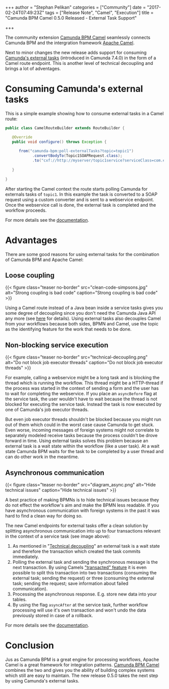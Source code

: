 +++
author = "Stephan Pelikan"
categories = ["Community"]
date = "2017-02-24T07:49:23Z"
tags = ["Release Note", "Camel", "Execution"]
title = "Camunda BPM Camel 0.5.0 Released - External Task Support"

+++

The community extension [Camunda BPM Camel](https://github.com/camunda/camunda-bpm-camel) seamlessly connects Camunda BPM and the intergration framework [Apache Camel](http://camel.apache.org/).

Next to minor changes the new release adds support for consuming [Camunda's external tasks](https://docs.camunda.org/manual/latest/user-guide/process-engine/external-tasks/) (introduced in Camunda 7.4.0) in the form of a Camel route endpoint. This is another level of technical decoupling and brings a lot of adventages.

<!--more-->

# Consuming Camunda's external tasks

This is a simple example showing how to consume external tasks in a Camel route: 

```java
public class CamelRouteBuilder extends RouteBuilder {

   @Override
   public void configure() throws Exception {
   
      from("camunda-bpm:poll-externalTasks?topic=topic1")
            .convertBodyTo(Topic1SOAPRequest.class);
            .to("cxf://http://myserver/topic1service?serviceClass=com.example.topic1service&dataFormat=MESSAGE");
            
   }
    
}
```

After starting the Camel context the route starts polling Camunda for externals tasks of `topic1`. In this example the task is converted to a SOAP request using a custom converter and is sent to a webservice endpoint. Once the webservice call is done, the external task is completed and the workflow proceeds.

For more details see the [documentation](https://github.com/camunda/camunda-bpm-camel#camunda-bpmpoll-externaltasks-consuming-external-tasks).

# Advantages

There are some good reasons for using external tasks for the combination of Camunda BPM and Apache Camel:

## Loose coupling

{{< figure class="teaser no-border" src="clean-code-simpsons.jpg" alt="Strong coupling is bad code" caption="Strong coupling is bad code" >}}

Using a Camel route instead of a Java bean inside a service tasks gives you some degree of decoupling since you don't need the Camunda Java API any more (see [here](https://github.com/camunda/camunda-bpm-camel#calling-a-camel-endpoint-service) for details). Using external tasks also decouples Camel from your workflows because both sides, BPMN and Camel, use the topic as the identifying feature for the work that needs to be done.

## Non-blocking service execution

{{< figure class="teaser no-border" src="technical-decoupling.png" alt="Do not block job executor threads" caption="Do not block job executor threads" >}}

For example, calling a webservice might be a long task and is blocking the thread which is running the workflow. This thread might be a HTTP-thread if the process was started in the context of sending a form and the user has to wait for completing the webservice. If you place an `asyncBefore` flag at the service task, the user wouldn't have to wait because the thread is not blocked for executing the service task. Instead the task is now executed by one of Camunda's job executor threads.

But even job executor threads shouldn't be blocked because you might run out of them which could in the worst case cause Camunda to get stuck. Even worse, incoming messages of foreign systems might not correlate to separately modeled receive tasks because the process couldn't be drove forward in time. Using external tasks solves this problem because an external task is a wait state within the workflow (like a user task). At a wait state Camunda BPM waits for the task to be completed by a user thread and can do other work in the meantime.

## Asynchronous communication

{{< figure class="teaser no-border" src="diagram_async.png" alt="Hide technical issues" caption="Hide technical issues" >}}

A best practice of making BPMNs is to hide technical issues because they do not effect the workflow's aim and make the BPMN less readable. If you have asynchronous communication with foreign systems in the past it was hard to find a clean way for doing so.

The new Camel endpoints for external tasks offer a clean solution by splitting asynchronous communication into up to four transactions relevant in the context of a service task (see image above):

1. As mentioned in "[Technical decoupling](#technical-decoupling)" an external task is a wait state and therefore the transaction which created the task commits immediately.
1. Polling the external task and sending the synchronous message is the next transaction. By using Camels ["transacted" feature](http://camel.apache.org/transactional-client.html) it is even possible to split this transaction into two transactions (consuming the external task; sending the request) or three (consuming the external task; sending the request; save information about failed communication).
1. Processing the asynchronous response. E.g. store new data into your tables.
1. By using the flag `asyncAfter` at the service task, further workflow processing will use it's own transaction and won't undo the data previously stored in case of a rollback.

For more details see the [documentation](https://github.com/camunda/camunda-bpm-camel#camunda-bpmasync-externaltask-processing-outstanding-external-tasks).

# Conclusion

Jus as Camunda BPM is a great engine for processing workflows, Apache Camel is a great framework for integration patterns. [Camunda BPM Camel](https://github.com/camunda/camunda-bpm-camel) combines the two and gives you the ability of building complex systems which still are easy to maintain. The new release 0.5.0 takes the next step by using Camunda's external tasks.
